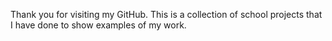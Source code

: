 Thank you for visiting my GitHub. This is a collection of school projects that I have done to show examples of my work. 
